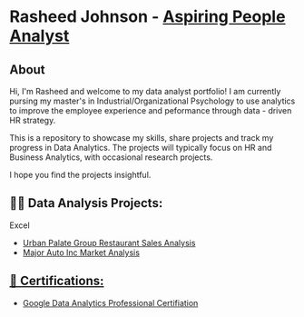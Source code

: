 <h1>Rasheed Johnson - <a href="www.linkedin.com/in/rasheed-johnson-a30947260"> Aspiring People Analyst</a>

<h2>About</h2>  

 Hi, I'm Rasheed and welcome to my data analyst portfolio! I am currently pursing my master's in Industrial/Organizational Psychology to use analytics to improve the employee experience and peformance through data - driven HR strategy. 

This is a repository to showcase my skills, share projects and track my progress in Data Analytics. The projects will typically focus on HR and Business Analytics, with occasional research projects.

I hope you find the projects insightful.

<h2>👨‍💻 Data Analysis Projects:</h2>
Excel

  -  <a href="https://github.com/Mun-eo/Urban-Palate-Group-Restaurant-Sales-Analysis">Urban Palate Group Restaurant Sales Analysis</a>
  - <a href="https://github.com/Mun-eo/Major-Auto-Inc-Market-Analysis">Major Auto Inc Market Analysis 

<h2> 📑 Certifications:</h2>

 - <a href="https://www.credly.com/badges/e397c830-9e45-4770-a4f6-6f3ea15d4e11/linked_in_profile"> Google Data Analytics Professional Certifiation</a>
